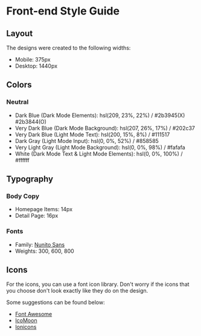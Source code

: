 # Front-end Style Guide

## Layout

The designs were created to the following widths:

- Mobile: 375px
- Desktop: 1440px

## Colors

### Neutral

- Dark Blue (Dark Mode Elements): hsl(209, 23%, 22%) / #2b3945(X)  #2b3844(O)
- Very Dark Blue (Dark Mode Background): hsl(207, 26%, 17%) / #202c37
- Very Dark Blue (Light Mode Text): hsl(200, 15%, 8%) / #111517
- Dark Gray (Light Mode Input): hsl(0, 0%, 52%) / #858585
- Very Light Gray (Light Mode Background): hsl(0, 0%, 98%) / #fafafa
- White (Dark Mode Text & Light Mode Elements): hsl(0, 0%, 100%) / #ffffff

## Typography

### Body Copy

- Homepage Items: 14px
- Detail Page: 16px

### Fonts

- Family: [Nunito Sans](https://fonts.google.com/specimen/Nunito+Sans)
- Weights: 300, 600, 800

## Icons

For the icons, you can use a font icon library. Don't worry if the icons that you choose don't look exactly like they do on the design.

Some suggestions can be found below:

- [Font Awesome](https://fontawesome.com)
- [IcoMoon](https://icomoon.io)
- [Ionicons](https://ionicons.com)